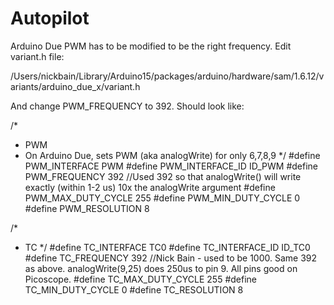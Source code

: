# Autopilot

Arduino Due PWM has to be modified to be the right frequency.  Edit variant.h file:

/Users/nickbain/Library/Arduino15/packages/arduino/hardware/sam/1.6.12/variants/arduino_due_x/variant.h

And change PWM_FREQUENCY to 392.  Should look like:

/*
 * PWM
 *  On Arduino Due, sets PWM (aka analogWrite) for only 6,7,8,9
 */
#define PWM_INTERFACE		PWM
#define PWM_INTERFACE_ID	ID_PWM
#define PWM_FREQUENCY		392  //Used 392 so that analogWrite() will write exactly (within 1-2 us) 10x the analogWrite argument
#define PWM_MAX_DUTY_CYCLE	255
#define PWM_MIN_DUTY_CYCLE	0
#define PWM_RESOLUTION		8

/*
 * TC
 */
#define TC_INTERFACE        TC0
#define TC_INTERFACE_ID     ID_TC0
#define TC_FREQUENCY        392 //Nick Bain - used to be 1000.  Same 392 as above.  analogWrite(9,25) does 250us to pin 9.  All pins good on Picoscope.
#define TC_MAX_DUTY_CYCLE   255
#define TC_MIN_DUTY_CYCLE   0
#define TC_RESOLUTION		8
